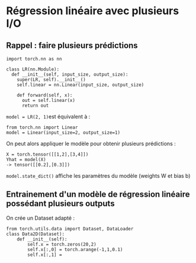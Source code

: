 # Régression linéaire avec plusieurs I/O

## Rappel : faire plusieurs prédictions

```
import torch.nn as nn

class LR(nn.Module):
  def __init__(self, input_size, output_size):
    super(LR, self).__init__()
    self.linear = nn.Linear(input_size, output_size)
 
 	def forward(self, x):
 	  out = self.linear(x)
 	  return out
```

`model = LR(2, 1)`est équivalent à : 

```
from torch.nn import Linear
model = Linear(input_size=2, output_size=1)
```

On peut alors appliquer le modèle pour obtenir plusieurs prédictions : 

```
X = torch.tensor([[1,2],[3,4]])
Yhat = model(X)
-> tensor([[0.2],[0.3]])
```

`model.state_dict()` affiche les paramètres du modèle (weights W et bias b)

## Entrainement d'un modèle de régression linéaire possédant plusieurs outputs

On crée un Dataset adapté : 

```
from torch.utils.data import Dataset, DataLoader
class Data2D(Dataset):
	def __init__(self):
		self.x = torch.zeros(20,2)
		self.x[:,0] = torch.arange(-1,1,0.1)
		self.x[:,1] = 